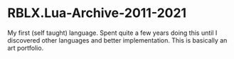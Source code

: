 # RBLX.Lua-Archive-2011-2021
My first (self taught) language.  Spent quite a few years doing this until I discovered other languages and better implementation.  This is basically an art portfolio.  
